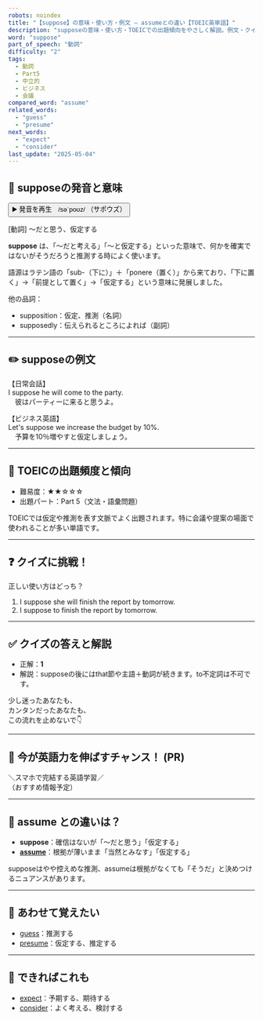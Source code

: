 ```yaml
---
robots: noindex
title: "【suppose】の意味・使い方・例文 ― assumeとの違い【TOEIC英単語】"
description: "supposeの意味・使い方・TOEICでの出題傾向をやさしく解説。例文・クイズ付きでassumeとの違いもわかりやすく学べます。"
word: "suppose"
part_of_speech: "動詞"
difficulty: "2"
tags:
  - 動詞
  - Part5
  - 中立的
  - ビジネス
  - 会議
compared_word: "assume"
related_words:
  - "guess"
  - "presume"
next_words:
  - "expect"
  - "consider"
last_update: "2025-05-04"
---
```


## 🔰 supposeの発音と意味

<button class="play-audio" onclick="playTTS('suppose')">
  <span class="play-audio-main">
    ▶️ 発音を再生　/səˈpoʊz/
  </span>
  <span class="play-audio-sub">
    （サポウズ）
  </span>
</button>

[動詞] ～だと思う、仮定する

**suppose** は、「～だと考える」「～と仮定する」といった意味で、何かを確実ではないがそうだろうと推測する時によく使います。

語源はラテン語の「sub-（下に）」＋「ponere（置く）」から来ており、「下に置く」→「前提として置く」→「仮定する」という意味に発展しました。

他の品詞：  
- supposition：仮定、推測（名詞）
- supposedly：伝えられるところによれば（副詞）

---

## ✏️ supposeの例文

【日常会話】  
I suppose he will come to the party.  
　彼はパーティーに来ると思うよ。

【ビジネス英語】  
Let's suppose we increase the budget by 10%.  
　予算を10％増やすと仮定しましょう。

---

## 🎯 TOEICの出題頻度と傾向

- 難易度：★★☆☆☆
- 出題パート：Part 5（文法・語彙問題）

TOEICでは仮定や推測を表す文脈でよく出題されます。特に会議や提案の場面で使われることが多い単語です。

---

## ❓ クイズに挑戦！

正しい使い方はどっち？

1. I suppose she will finish the report by tomorrow.  
2. I suppose to finish the report by tomorrow.

---

## ✅ クイズの答えと解説

- 正解：**1**
- 解説：supposeの後にはthat節や主語＋動詞が続きます。to不定詞は不可です。

少し迷ったあなたも、  
カンタンだったあなたも、  
この流れを止めないで👇️

---

## 🚀 今が英語力を伸ばすチャンス！ (PR)

<div class="info-center">
＼スマホで完結する英語学習／<br>  
（おすすめ情報予定）
</div>

---

## 🤔  assume との違いは？

- **suppose**：確信はないが「～だと思う」「仮定する」
- **[assume](/assume)**：根拠が薄いまま「当然とみなす」「仮定する」

supposeはやや控えめな推測、assumeは根拠がなくても「そうだ」と決めつけるニュアンスがあります。

---

## 🧩 あわせて覚えたい

- [guess](/guess)：推測する
- [presume](/presume)：仮定する、推定する

---

## 📖 できればこれも

- [expect](/expect)：予期する、期待する
- [consider](/consider)：よく考える、検討する

<!-- cvid: aid36_bid47 -->
